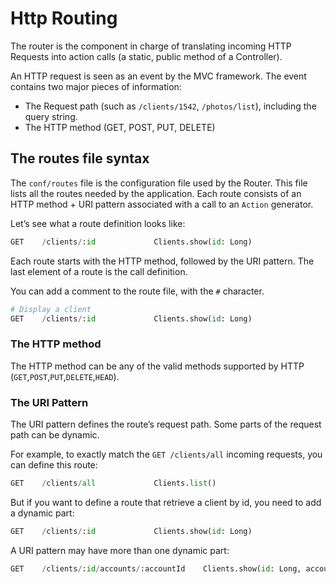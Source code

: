 # Http Routing

The router is the component in charge of translating incoming HTTP Requests into action calls (a static, public method of a Controller).

An HTTP request is seen as an event by the MVC framework. The event contains two major pieces of information:

- The Request path (such as `/clients/1542`, `/photos/list`), including the query string.
- The HTTP method (GET, POST, PUT, DELETE)

## The routes file syntax

The `conf/routes` file is the configuration file used by the Router. This file lists all the routes needed by the application. Each route consists of an HTTP method + URI pattern associated with a call to an `Action` generator.

Let’s see what a route definition looks like:

```python
GET    /clients/:id             Clients.show(id: Long)  
```

Each route starts with the HTTP method, followed by the URI pattern. The last element of a route is the call definition.

You can add a comment to the route file, with the `#` character.

```python
# Display a client
GET    /clients/:id             Clients.show(id: Long)  
```

### The HTTP method

The HTTP method can be any of the valid methods supported by HTTP (`GET`,`POST`,`PUT`,`DELETE`,`HEAD`).

### The URI Pattern

The URI pattern defines the route’s request path. Some parts of the request path can be dynamic.

For example, to exactly match the `GET /clients/all` incoming requests, you can define this route:

```python
GET    /clients/all             Clients.list()
```

But if you want to define a route that retrieve a client by id, you need to add a dynamic part:

```python
GET    /clients/:id             Clients.show(id: Long)  
```

A URI pattern may have more than one dynamic part:

```python
GET    /clients/:id/accounts/:accountId    Clients.show(id: Long, accountId: Long)  
```
